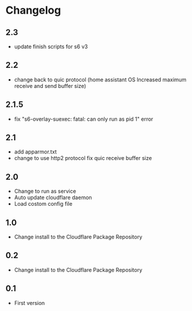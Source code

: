 # Changelog

## 2.3
- update finish scripts for s6 v3

## 2.2
- change back to quic protocol (home assistant OS Increased maximum receive and send buffer size)

## 2.1.5
- fix "s6-overlay-suexec: fatal: can only run as pid 1" error

## 2.1
- add apparmor.txt
- change to use http2 protocol fix quic receive buffer size

## 2.0
- Change to run as service
- Auto update cloudflare daemon
- Load costom config file

## 1.0
- Change install to the Cloudflare Package Repository

## 0.2
- Change install to the Cloudflare Package Repository

## 0.1
- First version

